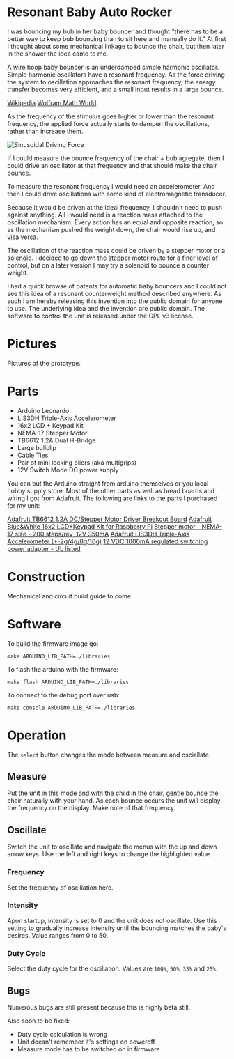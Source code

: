 Resonant Baby Auto Rocker
=========================

I was bouncing my bub in her baby bouncer and thought "there has to be
a better way to keep bub bouncing than to sit here and manually do
it." At first I thought about some mechanical linkage to bounce the
chair, but then later in the shower the idea came to me.

A wire hoop baby bouncer is an underdamped simple harmonic
oscillator. Simple harmonic oscillators have a resonant frequency. As
the force driving the system to oscillation approaches the resonant
frequency, the energy transfer becomes very efficient, and a small
input results in a large bounce.

[Wikipedia](https://en.wikipedia.org/wiki/Harmonic_oscillator#Sinusoidal_driving_force)
[Wolfram Math World](http://mathworld.wolfram.com/UnderdampedSimpleHarmonicMotion.html)

As the frequency of the stimulus goes higher or lower than the
resonant frequency, the applied force actually starts to dampen the
oscillations, rather than increase them.

![Sinusoidal Driving Force](https://upload.wikimedia.org/wikipedia/commons/thumb/7/77/Mplwp_resonance_zeta_envelope.svg/600px-Mplwp_resonance_zeta_envelope.svg.png)

If I could measure the bounce frequency of the chair + bub agregate,
then I could drive an oscillator at that frequency and that should
make the chair bounce.

To measure the resonant frequency I would need an accelerometer. And
then I could drive oscillations with some kind of electromagnetic
transducer.

Because it would be driven at the ideal frequency, I shouldn't need to
push against anything. All I would need is a reaction mass attached to
the oscillation mechanism. Every action has an equal and opposite
reaction, so as the mechanism pushed the weight down, the chair would
rise up, and visa versa.

The oscillation of the reaction mass could be driven by a stepper
motor or a solenoid. I decided to go down the stepper motor route for
a finer level of control, but on a later version I may try a solenoid
to bounce a counter weight.

I had a quick browse of patents for automatic baby bouncers and I
could not see this idea of a resonant counterweight method described
anywhere. As such I am hereby releasing this invention into the public
domain for anyone to use. The underlying idea and the invention are
public domain.  The software to control the unit is released under the
GPL v3 license.

Pictures
========

Pictures of the prototype.

Parts
=====

 - Arduino Leonardo
 - LIS3DH Triple-Axis Accelerometer
 - 16x2 LCD + Keypad Kit
 - NEMA-17 Stepper Motor
 - TB6612 1.2A Dual H-Bridge
 - Large bullclip
 - Cable Ties
 - Pair of mini locking pliers (aka multigrips)
 - 12V Switch Mode DC power supply

You can but the Arduino straight from arduino themselves or you local
hobby supply store. Most of the other parts as well as bread boards
and wiring I got from Adafruit. The following are links to the parts I
purchased for my unit:

[Adafruit TB6612 1.2A DC/Stepper Motor Driver Breakout Board](https://www.adafruit.com/products/2448)
[Adafruit Blue&White 16x2 LCD+Keypad Kit for Raspberry Pi](https://www.adafruit.com/products/1115)
[Stepper motor - NEMA-17 size - 200 steps/rev, 12V 350mA](https://www.adafruit.com/products/324)
[Adafruit LIS3DH Triple-Axis Accelerometer (+-2g/4g/8g/16g)](https://www.adafruit.com/products/2809)
[12 VDC 1000mA regulated switching power adapter - UL listed](https://www.adafruit.com/products/798)

Construction
============

Mechanical and circuit build guide to come.

Software
========

To build the firmware image go:

```
make ARDUINO_LIB_PATH=./libraries
```

To flash the arduino with the firmware:

```
make flash ARDUINO_LIB_PATH=./libraries
```

To connect to the debug port over usb:

```
make console ARDUINO_LIB_PATH=./libraries
```

Operation
=========

The `select` button changes the mode between measure and osciallate.

Measure
-------

Put the unit in this mode and with the child in the chair, gentle
bounce the chair naturally with your hand. As each bounce occurs the
unit will display the frequency on the display. Make note of that
frequency.

Oscillate
---------

Switch the unit to oscillate and navigate the menus with the up and
down arrow keys. Use the left and right keys to change the highlighted
value.

### Frequency ###

Set the frequency of oscillation here.

### Intensity ###

Apon startup, intensity is set to 0 and the unit does not
oscillate. Use this setting to gradually increase intensity until the
bouncing matches the baby's desires. Value ranges from 0 to 50.

### Duty Cycle ###

Select the duty cycle for the oscillation. Values are `100%`,
`50%`, `33%` and `25%`.

Bugs
----

Numerous bugs are still present because this is highly beta still.

Also soon to be fixed:

 * Duty cycle calculation is wrong
 * Unit doesn't remember it's settings on poweroff
 * Measure mode has to be switched on in firmware
